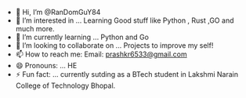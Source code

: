 - 👋 Hi, I’m @RanDomGuY84
- 👀 I’m interested in ... Learning Good stuff like Python , Rust ,GO and much more.
- 🌱 I’m currently learning ... Python and Go
- 💞️ I’m looking to collaborate on ... Projects to improve my self!
- 📫 How to reach me: Email: prashkr6533@gmail.com
- 😄 Pronouns: ... HE
- ⚡ Fun fact: ... currently sutding as a BTech student in Lakshmi Narain College of Technology Bhopal.

<!---
RanDomGuY84/RanDomGuY84 is a ✨ special ✨ repository because its `README.md` (this file) appears on your GitHub profile.
You can click the Preview link to take a look at your changes.
--->
